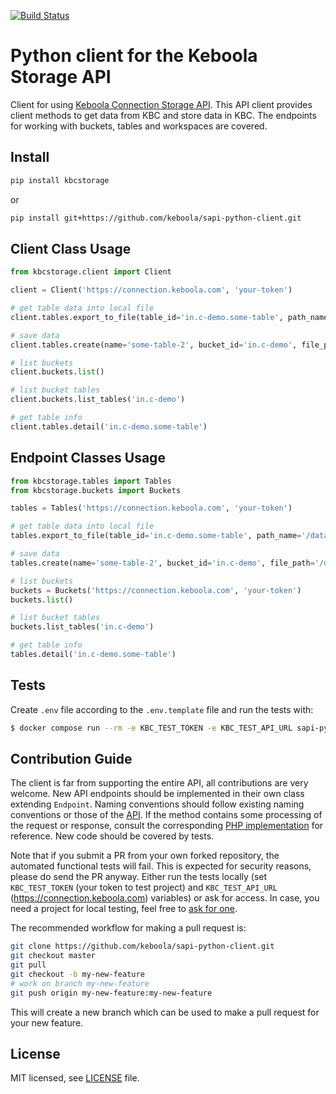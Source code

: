 [![Build Status](https://travis-ci.org/keboola/sapi-python-client.svg?branch=master)](https://travis-ci.org/keboola/sapi-python-client)

# Python client for the Keboola Storage API
Client for using [Keboola Connection Storage API](http://docs.keboola.apiary.io/). This API client provides client methods to get data from KBC and store data in KBC. The endpoints 
for working with buckets, tables and workspaces are covered.

## Install

```bash
pip install kbcstorage
```

or 

```bash
pip install git+https://github.com/keboola/sapi-python-client.git
```

## Client Class Usage
```python
from kbcstorage.client import Client

client = Client('https://connection.keboola.com', 'your-token')

# get table data into local file
client.tables.export_to_file(table_id='in.c-demo.some-table', path_name='/data/')

# save data
client.tables.create(name='some-table-2', bucket_id='in.c-demo', file_path='/data/some-table')

# list buckets
client.buckets.list()

# list bucket tables
client.buckets.list_tables('in.c-demo')

# get table info
client.tables.detail('in.c-demo.some-table')

```

## Endpoint Classes Usage 
```python
from kbcstorage.tables import Tables
from kbcstorage.buckets import Buckets

tables = Tables('https://connection.keboola.com', 'your-token')

# get table data into local file
tables.export_to_file(table_id='in.c-demo.some-table', path_name='/data/')

# save data
tables.create(name='some-table-2', bucket_id='in.c-demo', file_path='/data/some-table')

# list buckets
buckets = Buckets('https://connection.keboola.com', 'your-token')
buckets.list()

# list bucket tables
buckets.list_tables('in.c-demo')

# get table info
tables.detail('in.c-demo.some-table')

```

## Tests
Create `.env` file according to the `.env.template` file and run the tests with:

```bash
$ docker compose run --rm -e KBC_TEST_TOKEN -e KBC_TEST_API_URL sapi-python-client -m unittest discover
```

## Contribution Guide
The client is far from supporting the entire API, all contributions are very welcome. New API endpoints should 
be implemented in their own class extending `Endpoint`. Naming conventions should follow existing naming conventions
or those of the [API](http://docs.keboola.apiary.io/#). If the method contains some processing of the request or 
response, consult the corresponding [PHP implementation](https://github.com/keboola/storage-api-php-client) for 
reference. New code should be covered by tests.

Note that if you submit a PR from your own forked repository, the automated functional tests will fail. 
This is expected for security reasons, please do send the PR anyway. 
Either run the tests locally (set `KBC_TEST_TOKEN` (your token to test project) and 
`KBC_TEST_API_URL` (https://connection.keboola.com) variables) or ask for access. In case, you need a 
project for local testing, feel free to [ask for one](https://developers.keboola.com/#development-project).

The recommended workflow for making a pull request is:

```bash
git clone https://github.com/keboola/sapi-python-client.git
git checkout master
git pull
git checkout -b my-new-feature
# work on branch my-new-feature
git push origin my-new-feature:my-new-feature
```

This will create a new branch which can be used to make a pull request for your new feature.

## License

MIT licensed, see [LICENSE](./LICENSE) file.
